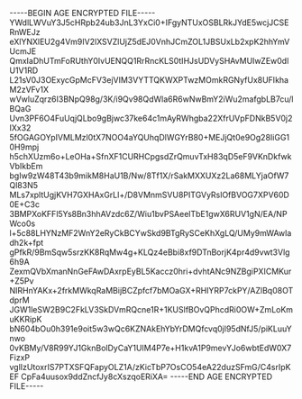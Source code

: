 -----BEGIN AGE ENCRYPTED FILE-----
YWdlLWVuY3J5cHRpb24ub3JnL3YxCi0+IFgyNTUxOSBLRkJYdE5wcjJCSERnWEJz
eXlYNXlEU2g4Vm9IV2lXSVZlUjZ5dEJ0VnhJCmZOL1JBSUxLb2xpK2hhYmVUcmJE
QmxIaDhUTmFoRUthY0IvUENQQ1RrRncKLS0tIHJsUDVySHAvMUIwZEw0dlU1V1RD
L21sV0J3OExycGpMcFV3ejVIM3VYTTQKWXPTwzMOmkRGNyfUx8UFIkhaM2zVFv1X
wVwluZqrz6I3BNpQ98g/3K/i9Qv98QdWla6R6wNwBmY2iWu2mafgbLB7cu/lBQaG
Uvn3PF6O4FuUqjQLbo9gBjwc37ke64c1mAyRWhgba22XfrUVpFDNkB5V0j2IXx32
5fOGAGOYpIVMLMzl0tX7NOO4aYQUhqDlWGYrB80+MEJjQt0e9Og28IiGG10H9mpj
h5chXUzm6o+LeOHa+SfnXF1CURHCpgsdZrQmuvTxH83qD5eF9VKnDkfwkVbIkbEm
bgIw9zW48T43b9mikM8HaU1B/Nw/8Tf1X/rSakMXXUXz2La68MLYjaOfW7Ql83N5
MLs7xpltUgjKVH7GXHAxGrLl+/D8VMnmSVU8PITGVyRslOfBVOG7XPV60D0E+C3c
3BMPXoKFFl5Ys8Bn3hhAVzdc6Z/Wiu1bvPSAeelTbE1gwX6RUV1gN/EA/NPWco0s
l+5c88LHYNzMF2WnY2eRyCkBCYwSkd9BTgRySCeKhXgLQ/UMy9mWAwladh2k+fpt
gPfkR/9BmSqw5srzKK8RqMw4g+KLQz4eBbi8xf9DTnBorjK4pr4d9vwt3Vlg6h9A
ZexmQVbXmanNnGeFAwDAxrpEyBL5Kaccz0hri+dvhtANc9NZBgiPXICMKur+Z5Pv
NIRHnYAKx+2frkMWkqRaMBijBCZpfcf7bMOaGX+RHIYRP7ckPY/AZlBq08OTdprM
JGW1leSW2B9C2FkLV3SkDVmRQcne1R+1KUSlfBOvQPhcdRi0OW+ZmLoKmuKKRipK
bN604bOu0h391e9oit5w3wQc6KZNAkEhYbYrDMQfcvq0jl95dNfJ5/piKLuuYnwo
0vKBMy/V8R99YJ1GknBolDyCaY1UIM4P7e+H1kvA1P9mevYJo6wbtEdW0X7FizxP
vglIzUtoxrIS7PTXSFQFapyOLZ1A/zKicTbP7OsCO54eA22duzSFmG/C4srIpKEF
CpFa4uusox9ddZncfJy8cXszqoERiXA=
-----END AGE ENCRYPTED FILE-----
